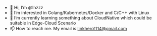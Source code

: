 - 👋 Hi, I’m @lhzzz
- 👀 I’m interested in Golang/Kubernetes/Docker and C/C++ with Linux
- 🌱 I’m currently learning something about CloudNative which could be suitable in Edge-Cloud Scenario
- 📫 How to reach me. My email is linkhero1114@gmail.com

<!---
lhzzz/lhzzz is a ✨ special ✨ repository because its `README.md` (this file) appears on your GitHub profile.
You can click the Preview link to take a look at your changes.
--->
